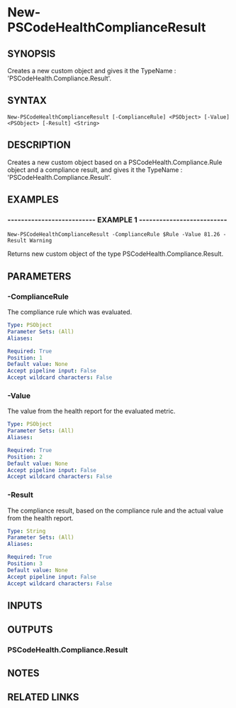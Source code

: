 # New-PSCodeHealthComplianceResult

## SYNOPSIS
Creates a new custom object and gives it the TypeName : 'PSCodeHealth.Compliance.Result'.

## SYNTAX

```
New-PSCodeHealthComplianceResult [-ComplianceRule] <PSObject> [-Value] <PSObject> [-Result] <String>
```

## DESCRIPTION
Creates a new custom object based on a PSCodeHealth.Compliance.Rule object and a compliance result, and gives it the TypeName : 'PSCodeHealth.Compliance.Result'.

## EXAMPLES

### -------------------------- EXAMPLE 1 --------------------------
```
New-PSCodeHealthComplianceResult -ComplianceRule $Rule -Value 81.26 -Result Warning
```

Returns new custom object of the type PSCodeHealth.Compliance.Result.

## PARAMETERS

### -ComplianceRule
The compliance rule which was evaluated.

```yaml
Type: PSObject
Parameter Sets: (All)
Aliases: 

Required: True
Position: 1
Default value: None
Accept pipeline input: False
Accept wildcard characters: False
```

### -Value
The value from the health report for the evaluated metric.

```yaml
Type: PSObject
Parameter Sets: (All)
Aliases: 

Required: True
Position: 2
Default value: None
Accept pipeline input: False
Accept wildcard characters: False
```

### -Result
The compliance result, based on the compliance rule and the actual value from the health report.

```yaml
Type: String
Parameter Sets: (All)
Aliases: 

Required: True
Position: 3
Default value: None
Accept pipeline input: False
Accept wildcard characters: False
```

## INPUTS

## OUTPUTS

### PSCodeHealth.Compliance.Result

## NOTES

## RELATED LINKS

